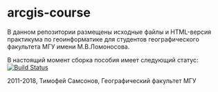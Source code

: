 # arcgis-course
В данном репозитории размещены исходные файлы и HTML-версия практикума по геоинформатике для студентов географического факультета МГУ имени М.В.Ломоносова.

В настоящий момент сборка пособия имеет следующий статус:
[![Build Status](https://travis-ci.org/tsamsonov/arcgis-course.svg?branch=master)](https://travis-ci.org/tsamsonov/arcgis-course)

2011-2018, Тимофей Самсонов, Географический факультет МГУ
